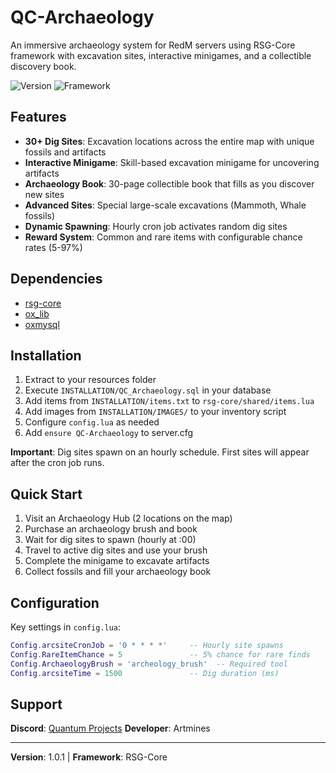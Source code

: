# QC-Archaeology

An immersive archaeology system for RedM servers using RSG-Core framework with excavation sites, interactive minigames, and a collectible discovery book.

![Version](https://img.shields.io/badge/version-1.0.1-blue.svg)
![Framework](https://img.shields.io/badge/framework-RSG--Core-green.svg)

## Features

- **30+ Dig Sites**: Excavation locations across the entire map with unique fossils and artifacts
- **Interactive Minigame**: Skill-based excavation minigame for uncovering artifacts
- **Archaeology Book**: 30-page collectible book that fills as you discover new sites
- **Advanced Sites**: Special large-scale excavations (Mammoth, Whale fossils)
- **Dynamic Spawning**: Hourly cron job activates random dig sites
- **Reward System**: Common and rare items with configurable chance rates (5-97%)

## Dependencies

- [rsg-core](https://github.com/Rexshack-RedM/rsg-core)
- [ox_lib](https://github.com/overextended/ox_lib)
- [oxmysql](https://github.com/overextended/oxmysql)

## Installation

1. Extract to your resources folder
2. Execute `INSTALLATION/QC_Archaeology.sql` in your database
3. Add items from `INSTALLATION/items.txt` to `rsg-core/shared/items.lua`
4. Add images from `INSTALLATION/IMAGES/` to your inventory script
5. Configure `config.lua` as needed
6. Add `ensure QC-Archaeology` to server.cfg

**Important**: Dig sites spawn on an hourly schedule. First sites will appear after the cron job runs.

## Quick Start

1. Visit an Archaeology Hub (2 locations on the map)
2. Purchase an archaeology brush and book
3. Wait for dig sites to spawn (hourly at :00)
4. Travel to active dig sites and use your brush
5. Complete the minigame to excavate artifacts
6. Collect fossils and fill your archaeology book

## Configuration

Key settings in `config.lua`:
```lua
Config.arcsiteCronJob = '0 * * * *'     -- Hourly site spawns
Config.RareItemChance = 5               -- 5% chance for rare finds
Config.ArchaeologyBrush = 'archeology_brush'  -- Required tool
Config.arcsiteTime = 1500               -- Dig duration (ms)
```

## Support

**Discord**: [Quantum Projects](https://discord.gg/kJ8ZrGM8TS)
**Developer**: Artmines

---

**Version**: 1.0.1 | **Framework**: RSG-Core
